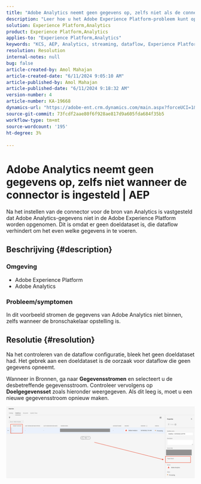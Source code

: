 ```yaml
---
title: "Adobe Analytics neemt geen gegevens op, zelfs niet als de connector is ingesteld | AEP"
description: "Leer hoe u het Adobe Experience Platform-probleem kunt oplossen waarbij de gegevens niet stromen, zelfs als de bronaansluiting is ingesteld."
solution: Experience Platform,Analytics
product: Experience Platform,Analytics
applies-to: "Experience Platform,Analytics"
keywords: "KCS, AEP, Analytics, streaming, dataflow, Experience Platform, data ingessing, source connector"
resolution: Resolution
internal-notes: null
bug: false
article-created-by: Amol Mahajan
article-created-date: "6/11/2024 9:05:10 AM"
article-published-by: Amol Mahajan
article-published-date: "6/11/2024 9:18:32 AM"
version-number: 4
article-number: KA-19668
dynamics-url: "https://adobe-ent.crm.dynamics.com/main.aspx?forceUCI=1&pagetype=entityrecord&etn=knowledgearticle&id=2266a4af-d127-ef11-840b-000d3a34c086"
source-git-commit: 73fcdf2aae80f6f928ae817d9a605fda684f35b5
workflow-type: tm+mt
source-wordcount: '195'
ht-degree: 3%

---
```


# Adobe Analytics neemt geen gegevens op, zelfs niet wanneer de connector is ingesteld | AEP


Na het instellen van de connector voor de bron van Analytics is vastgesteld dat Adobe Analytics-gegevens niet in de Adobe Experience Platform worden opgenomen. Dit is omdat er geen doeldataset is, die dataflow verhindert om het even welke gegevens in te voeren.

## Beschrijving {#description}


### <b>Omgeving</b>

- Adobe Experience Platform
- Adobe Analytics




### <b>Probleem/symptomen</b>

In dit voorbeeld stromen de gegevens van Adobe Analytics niet binnen, zelfs wanneer de bronschakelaar opstelling is.


## Resolutie {#resolution}


Na het controleren van de dataflow configuratie, bleek het geen doeldataset had. Het gebrek aan een doeldataset is de oorzaak voor dataflow die geen gegevens opneemt.

Wanneer in Bronnen, ga naar <b>Gegevensstromen</b> en selecteert u de desbetreffende gegevensstroom. Controleer vervolgens op <b>Doelgegevensset</b> zoals hieronder weergegeven. Als dit leeg is, moet u een nieuwe gegevensstroom opnieuw maken.

![](assets/6dcf5ee4-5adb-ec11-a7b6-0022480b01c6.png)



















